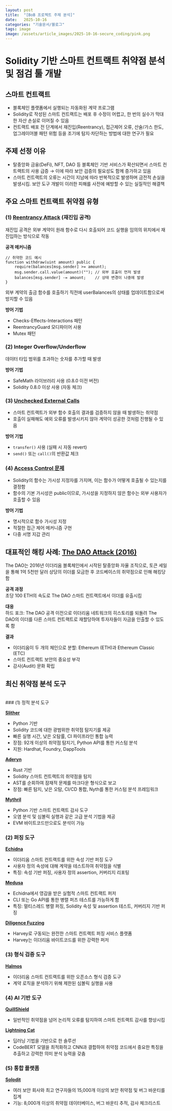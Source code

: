 ```yaml
---
layout: post
title:  "[BoB 프로젝트 주제 분석]"
date:   2025-10-16
categories: "기술문서/블로그"
tags: image
image: /assets/article_images/2025-10-16-secure_coding/pink.png
---
```


# Solidity 기반 스마트 컨트랙트 취약점 분석 및 점검 툴 개발

## 스마트 컨트랙트

- 블록체인 플랫폼에서 실행되는 자동화된 계약 프로그램
- Solidity로 작성된 스마트 컨트랙트는 배포 후 수정이 어렵고, 한 번의 실수가 막대한 자산 손실로 이어질 수 있음
- 컨트랙트 배포 전 단계에서 재진입(Reentrancy), 접근제어 오류, 산술/가스 한도, 업그레이어블 패턴 위험 등을 조기에 탐지·차단하는 방법에 대한 연구가 필요

## 주제 선정 이유

- 탈중앙화 금융(DeFi), NFT, DAO 등 블록체인 기반 서비스가 확산되면서 스마트 컨트랙트의 사용 급증 → 이에 따라 보안 검증의 필요성도 함께 증가하고 있음
- 스마트 컨트랙트의 오류는 시간이 지남에 따라 반복적으로 발생하며 금전적 손실을 발생시킴. 보안 도구 개발이 이러한 피해를 사전에 예방할 수 있는 실질적인 해결책

## 주요 스마트 컨트랙트 취약점 유형

### (1) [Reentrancy Attack](https://blog.chain.link/reentrancy-attacks-and-the-dao-hack/) (재진입 공격)

재진입 공격은 외부 계약이 원래 함수로 다시 호출되어 코드 실행을 임의의 위치에서 재진입하는 방식으로 작동

**공격 메커니즘**
```solidity
// 취약한 코드 예시
function withdraw(uint amount) public {
    require(balances[msg.sender] >= amount);
    msg.sender.call.value(amount)(""); // 외부 호출이 먼저 발생
    balances[msg.sender] -= amount;    // 상태 변경이 나중에 발생
}
```

외부 계약의 출금 함수를 호출하기 직전에 userBalances의 상태를 업데이트함으로써 방지할 수 있음

**방어 기법**
- Checks-Effects-Interactions 패턴
- ReentrancyGuard 모디파이어 사용
- Mutex 패턴

### (2) Integer Overflow/Underflow

데이터 타입 범위를 초과하는 숫자를 추가할 때 발생

**방어 기법**
- SafeMath 라이브러리 사용 (0.8.0 이전 버전)
- Solidity 0.8.0 이상 사용 (자동 체크)

### (3) [Unchecked External Calls](https://www.cobalt.io/blog/smart-contract-security-risks)

- 스마트 컨트랙트가 외부 함수 호출의 결과를 검증하지 않을 때 발생하는 취약점
- 호출이 실패해도 예외 오류를 발생시키지 않아 계약이 성공한 것처럼 진행될 수 있음

**방어 기법**
- `transfer()` 사용 (실패 시 자동 revert)
- `send()` 또는 `call()`의 반환값 체크

### (4) [Access Control 문제](https://hacken.io/discover/most-common-smart-contract-vulnerabilities/)

- Solidity의 함수는 가시성 지정자를 가지며, 이는 함수가 어떻게 호출될 수 있는지를 결정함
- 함수의 기본 가시성은 public이므로, 가시성을 지정하지 않은 함수는 외부 사용자가 호출할 수 있음


**방어 기법**
- 명시적으로 함수 가시성 지정
- 적절한 접근 제어 메커니즘 구현
- 다중 서명 지갑 관리

## 대표적인 해킹 사례: [The DAO Attack (2016)](https://coinmarketcap.com/academy/article/a-history-of-the-dao-hack)

The DAO는 2016년 이더리움 블록체인에서 시작된 탈중앙화 자율 조직으로, 토큰 세일을 통해 1억 5천만 달러 상당의 이더를 모금한 후 코드베이스의 취약점으로 인해 해킹당함

**공격 과정**  
초당 100 ETH의 속도로 The DAO 스마트 컨트랙트에서 이더를 유출시킴

**대응**  
하드 포크: The DAO 공격 이전으로 이더리움 네트워크의 히스토리를 되돌려 The DAO의 이더를 다른 스마트 컨트랙트로 재할당하여 투자자들이 자금을 인출할 수 있도록 함

**결과**  
- 이더리움이 두 개의 체인으로 분할: Ethereum (ETH)과 Ethereum Classic (ETC)
- 스마트 컨트랙트 보안의 중요성 부각
- 감사(Audit) 문화 확립

## 최신 취약점 분석 도구
<br>
### (1) 정적 분석 도구

[**Slither**](https://www.cyfrin.io/blog/industry-leading-smart-contract-auditing-and-security-tools)  
- Python 기반
- Solidity 코드에 대한 광범위한 취약점 탐지기를 제공
- 빠른 실행 시간, 낮은 오탐률, CI 파이프라인 통합 능력
- 장점: 92개 이상의 취약점 탐지기, Python API를 통한 커스텀 분석
- 지원: Hardhat, Foundry, DappTools

[**Aderyn**](https://www.quillaudits.com/blog/smart-contract/smart-contract-security-tools-guide)  
- Rust 기반
- Solidity 스마트 컨트랙트의 취약점을 탐지
- AST를 순회하여 잠재적 문제를 마크다운 형식으로 보고
- 장점: 빠른 탐지, 낮은 오탐, CI/CD 통합, Nyth를 통한 커스텀 분석 프레임워크

[**Mythril**](https://www.rapidinnovation.io/post/top-7-smart-contract-audit-tools)  
- Python 기반 스마트 컨트랙트 감사 도구
- 오염 분석 및 심볼릭 실행과 같은 고급 분석 기법을 제공
- EVM 바이트코드만으로도 분석이 가능

### (2) 퍼징 도구

[**Echidna**](https://www.quillaudits.com/blog/smart-contract/smart-contract-security-tools-guide)  
- 이더리움 스마트 컨트랙트를 위한 속성 기반 퍼징 도구
- 사용자 정의 속성에 대해 계약을 테스트하여 취약점을 식별
- 특징: 속성 기반 퍼징, 사용자 정의 assertion, 커버리지 리포팅

[**Medusa**](https://www.cyfrin.io/blog/industry-leading-smart-contract-auditing-and-security-tools)  
- Echidna에서 영감을 받은 실험적 스마트 컨트랙트 퍼저
- CLI 또는 Go API를 통한 병렬 퍼즈 테스트를 가능하게 함
- 특징: 멀티스레드 병렬 퍼징, Solidity 속성 및 assertion 테스트, 커버리지 기반 퍼징

[**Diligence Fuzzing**](https://www.cyfrin.io/blog/industry-leading-smart-contract-auditing-and-security-tools)  
- Harvey로 구동되는 완전한 스마트 컨트랙트 퍼징 서비스 플랫폼
- Harvey는 이더리움 바이트코드를 위한 강력한 퍼저

### (3) 형식 검증 도구

[**Halmos**](https://www.quillaudits.com/blog/smart-contract/smart-contract-security-tools-guide)  
- 이더리움 스마트 컨트랙트를 위한 오픈소스 형식 검증 도구
- 계약 로직을 분석하기 위해 제한된 심볼릭 실행을 사용

### (4) AI 기반 도구

[**QuillShield**](https://www.quillaudits.com/blog/smart-contract/smart-contract-security-tools-guide)  
- 일반적인 취약점을 넘어 논리적 오류를 탐지하여 스마트 컨트랙트 감사를 향상시킴

[**Lightning Cat**](https://www.nature.com/articles/s41598-023-47219-0)  
- 딥러닝 기법을 기반으로 한 솔루션
- CodeBERT 모델을 최적화하고 CNN과 결합하여 취약점 코드에서 중요한 특징을 추출하고 강력한 의미 분석 능력을 갖춤

### (5) 통합 플랫폼

[**Solodit**](https://www.cyfrin.io/blog/industry-leading-smart-contract-auditing-and-security-tools)  
- 여러 보안 회사와 최고 연구자들의 15,000개 이상의 보안 취약점 및 버그 바운티를 집계
- 기능: 8,000개 이상의 취약점 데이터베이스, 버그 바운티 추적, 감사 체크리스트
